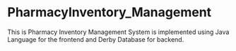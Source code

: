 # PharmacyInventory_Management
This is Pharmacy Inventory Management System is implemented using Java Language for the frontend and Derby Database for backend.
